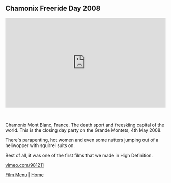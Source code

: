 ## Chamonix Freeride Day 2008

<div style="padding:56.25% 0 0 0;position:relative;"><iframe src="https://player.vimeo.com/video/981211?autoplay=1&loop=1&title=0&byline=0&portrait=0" style="position:absolute;top:0;left:0;width:100%;height:100%;" frameborder="0" allow="autoplay; fullscreen" allowfullscreen></iframe></div><script src="https://player.vimeo.com/api/player.js"></script>

<div style="height: 32px"></div>

Chamonix Mont Blanc, France. The death sport and freeskiing capital of the world. This is the closing day party on the Grande Montets, 4th May 2008.

There's parapenting, hot women and even some nutters jumping out of a heliwopper with squirrel suits on.

Best of all, it was one of the first films that we made in High Definition.

[vimeo.com/981211](https://vimeo.com/981211)

[Film Menu](./) | [Home](../..)
